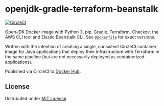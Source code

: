 # openjdk-gradle-terraform-beanstalk

[![CircleCI](https://circleci.com/gh/blairnangle/openjdk-gradle-terraform-beanstalk.svg?style=shield)](https://app.circleci.com/pipelines/github/blairnangle/openjdk-gradle-terraform-beanstalk)

OpenJDK Docker image with Python 3, pip, Gradle, Terraform, Checkov, the AWS CLI tool and Elastic Beanstalk CLI. See 
[`Dockerfile`](./Dockerfile) for exact versions.

Written with the intention of creating a single, consistent CircleCI container image for Java applications that 
deploy their infrastructure with Terraform in the same pipeline (but are not necessarily deployed as containerized
applications).

Published via CircleCI to 
[Docker Hub](https://hub.docker.com/repository/docker/blairnangle/openjdk-gradle-terraform-beanstalk).

## License

Distributed under [MIT License](./LICENSE).
